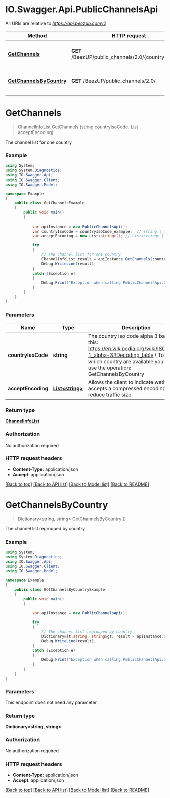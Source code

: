 # IO.Swagger.Api.PublicChannelsApi

All URIs are relative to *https://api.beezup.comv2*

Method | HTTP request | Description
------------- | ------------- | -------------
[**GetChannels**](PublicChannelsApi.md#getchannels) | **GET** /BeezUP/public_channels/2.0/{countryIsoCode} | The channel list for one country
[**GetChannelsByCountry**](PublicChannelsApi.md#getchannelsbycountry) | **GET** /BeezUP/public_channels/2.0/ | The channel list regrouped by country


<a name="getchannels"></a>
# **GetChannels**
> ChannelInfoList GetChannels (string countryIsoCode, List<string> acceptEncoding)

The channel list for one country

### Example
```csharp
using System;
using System.Diagnostics;
using IO.Swagger.Api;
using IO.Swagger.Client;
using IO.Swagger.Model;

namespace Example
{
    public class GetChannelsExample
    {
        public void main()
        {
            
            var apiInstance = new PublicChannelsApi();
            var countryIsoCode = countryIsoCode_example;  // string | The country iso code alpha 3 based on this: https://en.wikipedia.org/wiki/ISO_3166-1_alpha-3#Decoding_table \\ To know which country are available you have to use the operation: GetChannelsByCountry 
            var acceptEncoding = new List<string>(); // List<string> | Allows the client to indicate wether it accepts a compressed encoding to reduce traffic size.

            try
            {
                // The channel list for one country
                ChannelInfoList result = apiInstance.GetChannels(countryIsoCode, acceptEncoding);
                Debug.WriteLine(result);
            }
            catch (Exception e)
            {
                Debug.Print("Exception when calling PublicChannelsApi.GetChannels: " + e.Message );
            }
        }
    }
}
```

### Parameters

Name | Type | Description  | Notes
------------- | ------------- | ------------- | -------------
 **countryIsoCode** | **string**| The country iso code alpha 3 based on this: https://en.wikipedia.org/wiki/ISO_3166-1_alpha-3#Decoding_table \\ To know which country are available you have to use the operation: GetChannelsByCountry  | 
 **acceptEncoding** | [**List&lt;string&gt;**](string.md)| Allows the client to indicate wether it accepts a compressed encoding to reduce traffic size. | 

### Return type

[**ChannelInfoList**](ChannelInfoList.md)

### Authorization

No authorization required

### HTTP request headers

 - **Content-Type**: application/json
 - **Accept**: application/json

[[Back to top]](#) [[Back to API list]](../README.md#documentation-for-api-endpoints) [[Back to Model list]](../README.md#documentation-for-models) [[Back to README]](../README.md)

<a name="getchannelsbycountry"></a>
# **GetChannelsByCountry**
> Dictionary<string, string> GetChannelsByCountry ()

The channel list regrouped by country

### Example
```csharp
using System;
using System.Diagnostics;
using IO.Swagger.Api;
using IO.Swagger.Client;
using IO.Swagger.Model;

namespace Example
{
    public class GetChannelsByCountryExample
    {
        public void main()
        {
            
            var apiInstance = new PublicChannelsApi();

            try
            {
                // The channel list regrouped by country
                Dictionary&lt;string, string&gt; result = apiInstance.GetChannelsByCountry();
                Debug.WriteLine(result);
            }
            catch (Exception e)
            {
                Debug.Print("Exception when calling PublicChannelsApi.GetChannelsByCountry: " + e.Message );
            }
        }
    }
}
```

### Parameters
This endpoint does not need any parameter.

### Return type

**Dictionary<string, string>**

### Authorization

No authorization required

### HTTP request headers

 - **Content-Type**: application/json
 - **Accept**: application/json

[[Back to top]](#) [[Back to API list]](../README.md#documentation-for-api-endpoints) [[Back to Model list]](../README.md#documentation-for-models) [[Back to README]](../README.md)

